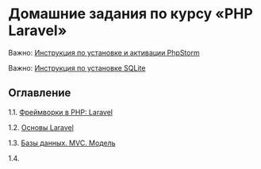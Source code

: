 # Домашние задания по курсу «PHP Laravel»

Важно: [Инструкция по установке и активации PhpStorm](phpstorm-installation.md)

Важно: [Инструкция по установке SQLite](phpstorm-sqlite.md)

## Оглавление
1.1. [Фреймворки в PHP: Laravel](/001-intro)

1.2. [Основы Laravel](002-basics)

1.3. [Базы данных. MVC. Модель](003-mvc)

1.4. []()
